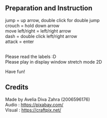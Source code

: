 ## Preparation and Instruction
jump = up arrow, double click for double jump <br>
crouch = hold down arrow<br>
move left/right = left/right arrow<br>
dash = double click left/right arrow<br>
attack = enter<br><br>

Please read the labels :D<br>
Please play in display window stretch mode 2D<br>

Have fun!<br>

## Credits
Made by Avelia Diva Zahra (2006596176)<br>
Audio : https://pixabay.com/<br>
Visual : https://craftpix.net/